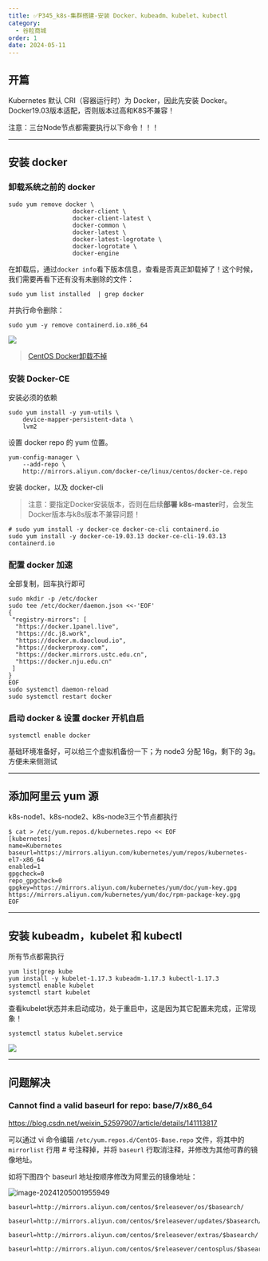 ```yaml
---
title: ✅P345_k8s-集群搭建-安装 Docker、kubeadm、kubelet、kubectl
category:
  - 谷粒商城
order: 1
date: 2024-05-11
---
```


<!-- more -->

## 开篇

Kubernetes 默认 CRI（容器运行时）为 Docker，因此先安装 Docker。Docker19.03版本适配，否则版本过高和K8S不兼容！

注意：三台Node节点都需要执行以下命令！！！

---

## 安装 docker

### 卸载系统之前的 docker

```
sudo yum remove docker \
                  docker-client \
                  docker-client-latest \
                  docker-common \
                  docker-latest \
                  docker-latest-logrotate \
                  docker-logrotate \
                  docker-engine
```

在卸载后，通过`docker info`看下版本信息，查看是否真正卸载掉了！这个时候，我们需要再看下还有没有未删除的文件：

```
sudo yum list installed  | grep docker
```

并执行命令删除：

```
sudo yum -y remove containerd.io.x86_64
```

![](https://cfmall-hello.oss-cn-beijing.aliyuncs.com/img/202405/5afd3829fc4ce2de.png)

> [CentOS Docker卸载不掉](https://blog.51cto.com/u_16213458/8929102)

### 安装 Docker-CE

安装必须的依赖

```
sudo yum install -y yum-utils \
	device-mapper-persistent-data \
	lvm2
```

设置 docker repo 的 yum 位置。

```
yum-config-manager \
    --add-repo \
    http://mirrors.aliyun.com/docker-ce/linux/centos/docker-ce.repo    
```

安装 docker，以及 docker-cli

> 注意：要指定Docker安装版本，否则在后续**部署 k8s-master**时，会发生Docker版本与k8s版本不兼容问题！

```
# sudo yum install -y docker-ce docker-ce-cli containerd.io
sudo yum install -y docker-ce-19.03.13 docker-ce-cli-19.03.13 containerd.io
```

### 配置 docker 加速

全部复制，回车执行即可

```
sudo mkdir -p /etc/docker
sudo tee /etc/docker/daemon.json <<-'EOF' 
{
 "registry-mirrors": [
  "https://docker.1panel.live",
  "https://dc.j8.work",
  "https://docker.m.daocloud.io",
  "https://dockerproxy.com",
  "https://docker.mirrors.ustc.edu.cn",
  "https://docker.nju.edu.cn"
 ]
}
EOF
sudo systemctl daemon-reload
sudo systemctl restart docker
```

### 启动 docker & 设置 docker 开机自启

```
systemctl enable docker
```

基础环境准备好，可以给三个虚拟机备份一下；为 node3 分配 16g，剩下的 3g。方便未来侧测试

---

## 添加阿里云 yum 源

k8s-node1、k8s-node2、k8s-node3三个节点都执行

```
$ cat > /etc/yum.repos.d/kubernetes.repo << EOF
[kubernetes]
name=Kubernetes
baseurl=https://mirrors.aliyun.com/kubernetes/yum/repos/kubernetes-el7-x86_64
enabled=1
gpgcheck=0
repo_gpgcheck=0
gpgkey=https://mirrors.aliyun.com/kubernetes/yum/doc/yum-key.gpg
https://mirrors.aliyun.com/kubernetes/yum/doc/rpm-package-key.gpg
EOF
```

---

## 安装 kubeadm，kubelet 和 kubectl

所有节点都需执行

```
yum list|grep kube
yum install -y kubelet-1.17.3 kubeadm-1.17.3 kubectl-1.17.3
systemctl enable kubelet
systemctl start kubelet
```

查看kubelet状态并未启动成功，处于重启中，这是因为其它配置未完成，正常现象！

```
systemctl status kubelet.service
```

![](https://cfmall-hello.oss-cn-beijing.aliyuncs.com/img/202405/86deeeff10885159.png)

---

## 问题解决

### Cannot find a valid baseurl for repo: base/7/x86_64

https://blog.csdn.net/weixin_52597907/article/details/141113817

可以通过 vi 命令编辑 `/etc/yum.repos.d/CentOS-Base.repo` 文件，将其中的 `mirrorlist` 行用 # 号注释掉，并将 `baseurl` 行取消注释，并修改为其他可靠的镜像地址。

如将下图四个 baseurl 地址按顺序修改为阿里云的镜像地址：

![image-20241205001955949](https://cfmall-hello.oss-cn-beijing.aliyuncs.com/img/202412/image-20241205001955949.png)

```
baseurl=http://mirrors.aliyun.com/centos/$releasever/os/$basearch/
```

```
baseurl=http://mirrors.aliyun.com/centos/$releasever/updates/$basearch/
```

```
baseurl=http://mirrors.aliyun.com/centos/$releasever/extras/$basearch/
```

```
baseurl=http://mirrors.aliyun.com/centos/$releasever/centosplus/$basearch/
```

